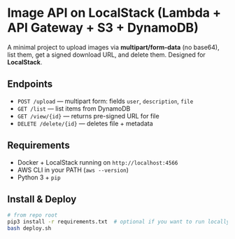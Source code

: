 # Image API on LocalStack (Lambda + API Gateway + S3 + DynamoDB)

A minimal project to upload images via **multipart/form-data** (no base64), list them, get a signed download URL, and delete them. Designed for **LocalStack**.

## Endpoints

- `POST /upload` — multipart form: fields `user`, `description`, `file`
- `GET /list` — list items from DynamoDB
- `GET /view/{id}` — returns pre-signed URL for file
- `DELETE /delete/{id}` — deletes file + metadata

## Requirements

- Docker + LocalStack running on `http://localhost:4566`
- AWS CLI in your PATH (`aws --version`)
- Python 3 + `pip`

## Install & Deploy

```bash
# from repo root
pip3 install -r requirements.txt  # optional if you want to run locally
bash deploy.sh
